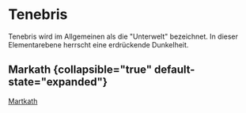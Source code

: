 # Tenebris

Tenebris wird im Allgemeinen als die "Unterwelt" bezeichnet. In dieser Elementarebene herrscht eine erdrückende
Dunkelheit.

## Markath {collapsible="true" default-state="expanded"}

<a href="Markath.md">Martkath</a>